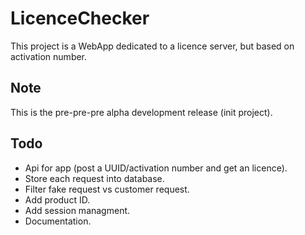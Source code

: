 LicenceChecker
==============

This project is a WebApp dedicated to a licence server, but based on activation number.

Note
----

This is the pre-pre-pre alpha development release (init project).


Todo
----

* Api for app (post a UUID/activation number and get an licence).
* Store each request into database.
* Filter fake request vs customer request.
* Add product ID.
* Add session managment.
* Documentation.
